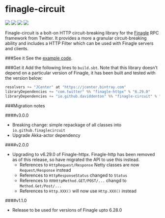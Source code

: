 finagle-circuit
===========
<a href="https://travis-ci.org/daviddenton/finagle-circuit" target="_top">
<img src="https://travis-ci.org/daviddenton/finagle-circuit.svg"/></a> 
<a href="https://coveralls.io/r/daviddenton/finagle-circuit" target="_top"><img src="https://coveralls.io/repos/daviddenton/finagle-circuit/badge.svg"/></a> 
<a href="https://bintray.com/daviddenton/maven/finagle-circuit/_latestVersion" target="_top"><img src="https://api.bintray.com/packages/daviddenton/maven/finagle-circuit/images/download.svg"/></a> 
<a href="https://bintray.com/daviddenton/maven/finagle-circuit/view?source=watch" target="_top"><img src="https://www.bintray.com/docs/images/bintray_badge_color.png"/></a> 

Finagle-circuit is a bolt-on HTTP circuit-breaking library for the [Finagle](http://twitter.github.io/finagle/) RPC framework from Twitter. 
It provides a more a granular circuit-breaking ability and includes a HTTP Filter which can be used with Finagle servers and clients.

###See it
See the [example code](https://github.com/daviddenton/finagle-circuit/tree/master/src/test/scala/examples).

###Get it
Add the following lines to ```build.sbt```. Note that this library doesn't depend on a particular version of Finagle,
it has been built and tested with the version below:

```scala
resolvers += "JCenter" at "https://jcenter.bintray.com"
libraryDependencies += "com.twitter" %% "finagle-httpx" % "6.29.0"
libraryDependencies += "io.github.daviddenton" %% "finagle-circuit" % "X.X.X"
```

###Migration notes

####v3.0.0
- Breaking change: simple repackage of all classes into ```io.github.finaglecircuit```
- Upgrade Akka-actor dependency

####v2.0.0
- Upgrading to v6.29.0 of Finagle-httpx. Finagle-http has been removed as of this release, so have migrated the API 
to use this instead.
    - References to ```HttpRequest/Response``` Netty classes are now ```Request/Response``` instead
    - References to ```HttpResponseStatus``` changed to ```Status```
    - References to ππ```HttpMethod.GET/POST/...``` changd to ```Method.Get/Post/...```
    - References to ```Http.XXX()``` will now use ```Http.XXX()``` instead

####v1.1.0
- Release to be used for versions of Finagle upto 6.28.0